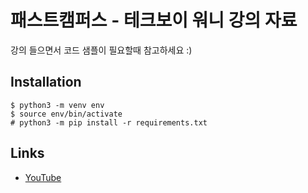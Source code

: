 # 패스트캠퍼스 - 테크보이 워니 강의 자료

강의 들으면서 코드 샘플이 필요할때 참고하세요 :)

## Installation

```
$ python3 -m venv env
$ source env/bin/activate
# python3 -m pip install -r requirements.txt
```

## Links

- [YouTube](https://www.youtube.com/c/TeccboiWonie)
